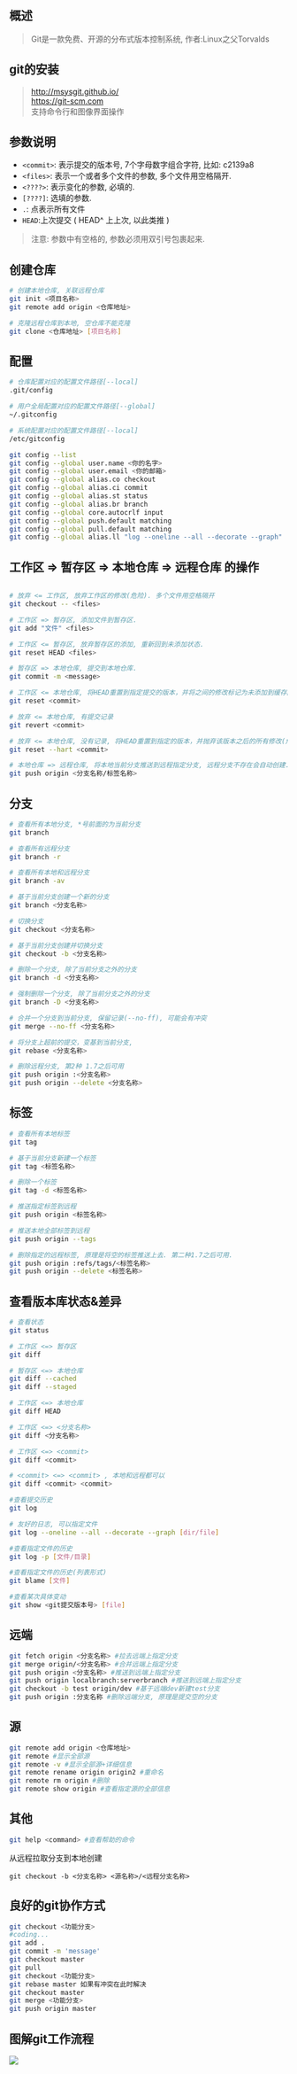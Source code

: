 
## 概述

> Git是一款免费、开源的分布式版本控制系统, 作者:Linux之父Torvalds 


## git的安装

> <http://msysgit.github.io/>  
> <https://git-scm.com>  
> 支持命令行和图像界面操作  


## 参数说明

* `<commit>`: 表示提交的版本号, 7个字母数字组合字符, 比如: c2139a8
* `<files>`: 表示一个或者多个文件的参数, 多个文件用空格隔开.
* `<????>`: 表示变化的参数, 必填的.
* `[????]`: 选填的参数.
* `.`: 点表示所有文件
* `HEAD`:上次提交 ( HEAD^ 上上次, 以此类推 )

> 注意: 参数中有空格的, 参数必须用双引号包裹起来.


## 创建仓库

```bash
# 创建本地仓库, 关联远程仓库
git init <项目名称> 
git remote add origin <仓库地址>

# 克隆远程仓库到本地, 空仓库不能克隆
git clone <仓库地址> [项目名称]
```


## 配置

```bash
# 仓库配置对应的配置文件路径[--local]
.git/config 

# 用户全局配置对应的配置文件路径[--global]
~/.gitconfig 

# 系统配置对应的配置文件路径[--local]
/etc/gitconfig 

git config --list
git config --global user.name <你的名字>
git config --global user.email <你的邮箱>
git config --global alias.co checkout
git config --global alias.ci commit
git config --global alias.st status
git config --global alias.br branch
git config --global core.autocrlf input
git config --global push.default matching
git config --global pull.default matching
git config --global alias.ll "log --oneline --all --decorate --graph"
```


## 工作区 => 暂存区 => 本地仓库 => 远程仓库 的操作
```bash

# 放弃 <= 工作区, 放弃工作区的修改(危险). 多个文件用空格隔开
git checkout -- <files>

# 工作区 => 暂存区, 添加文件到暂存区.
git add "文件" <files>

# 工作区 <= 暂存区, 放弃暂存区的添加, 重新回到未添加状态.
git reset HEAD <files>

# 暂存区 => 本地仓库, 提交到本地仓库.
git commit -m <message>

# 工作区 <= 本地仓库, 将HEAD重置到指定提交的版本，并将之间的修改标记为未添加到缓存区.
git reset <commit>

# 放弃 <= 本地仓库, 有提交记录
git revert <commit>

# 放弃 <= 本地仓库, 没有记录, 将HEAD重置到指定的版本，并抛弃该版本之后的所有修改(危险).
git reset --hart <commit>

# 本地仓库 => 远程仓库, 将本地当前分支推送到远程指定分支, 远程分支不存在会自动创建.
git push origin <分支名称/标签名称>
```


## 分支

```bash
# 查看所有本地分支, *号前面的为当前分支
git branch

# 查看所有远程分支
git branch -r

# 查看所有本地和远程分支
git branch -av

# 基于当前分支创建一个新的分支
git branch <分支名称>

# 切换分支
git checkout <分支名称>

# 基于当前分支创建并切换分支
git checkout -b <分支名称>

# 删除一个分支, 除了当前分支之外的分支
git branch -d <分支名称>

# 强制删除一个分支, 除了当前分支之外的分支
git branch -D <分支名称>

# 合并一个分支到当前分支, 保留记录(--no-ff), 可能会有冲突
git merge --no-ff <分支名称>

# 将分支上超前的提交，变基到当前分支,
git rebase <分支名称>

# 删除远程分支, 第2种 1.7之后可用
git push origin :<分支名称>
git push origin --delete <分支名称>
```


## 标签

```bash
# 查看所有本地标签
git tag

# 基于当前分支新建一个标签
git tag <标签名称>

# 删除一个标签
git tag -d <标签名称>

# 推送指定标签到远程
git push origin <标签名称>

# 推送本地全部标签到远程
git push origin --tags

# 删除指定的远程标签, 原理是将空的标签推送上去. 第二种1.7之后可用.
git push origin :refs/tags/<标签名称>
git push origin --delete <标签名称>
```


## 查看版本库状态&差异

```bash
# 查看状态
git status

# 工作区 <=> 暂存区
git diff

# 暂存区 <=> 本地仓库
git diff --cached
git diff --staged

# 工作区 <=> 本地仓库
git diff HEAD

# 工作区 <=> <分支名称>
git diff <分支名称>

# 工作区 <=> <commit>
git diff <commit>

# <commit> <=> <commit> , 本地和远程都可以
git diff <commit> <commit>

#查看提交历史
git log

# 友好的日志, 可以指定文件
git log --oneline --all --decorate --graph [dir/file]

#查看指定文件的历史
git log -p [文件/目录]

#查看指定文件的历史(列表形式)
git blame [文件]

#查看某次具体变动
git show <git提交版本号> [file]
```


## 远端

```bash
git fetch origin <分支名称> #拉去远端上指定分支
git merge origin/<分支名称> #合并远端上指定分支
git push origin <分支名称> #推送到远端上指定分支
git push origin localbranch:serverbranch #推送到远端上指定分支
git checkout -b test origin/dev #基于远端dev新建test分支
git push origin :分支名称 #删除远端分支, 原理是提交空的分支
```


## 源

```bash
git remote add origin <仓库地址>
git remote #显示全部源
git remote -v #显示全部源+详细信息
git remote rename origin origin2 #重命名
git remote rm origin #删除
git remote show origin #查看指定源的全部信息
```


## 其他

```bash
git help <command> #查看帮助的命令
```


从远程拉取分支到本地创建


    git checkout -b <分支名称> <源名称>/<远程分支名称>

## 良好的git协作方式

```bash
git checkout <功能分支>
#coding...
git add .
git commit -m 'message'
git checkout master
git pull
git checkout <功能分支>
git rebase master 如果有冲突在此时解决
git checkout master
git merge <功能分支>
git push origin master
```

## 图解git工作流程
![](../../images/git/git.jpg)
